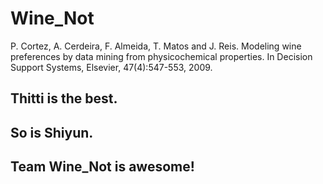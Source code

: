 # Wine_Not

P. Cortez, A. Cerdeira, F. Almeida, T. Matos and J. Reis. Modeling wine preferences by data mining from physicochemical properties. In Decision Support Systems, Elsevier, 47(4):547-553, 2009.

## Thitti is the best.

## So is Shiyun.

## Team Wine_Not is awesome!
